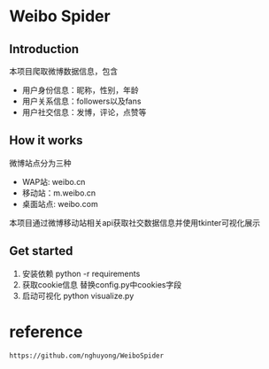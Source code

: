 # Weibo Spider

## Introduction

本项目爬取微博数据信息，包含

- 用户身份信息：昵称，性别，年龄
- 用户关系信息：followers以及fans
- 用户社交信息：发博，评论，点赞等

## How it works

微博站点分为三种

- WAP站: weibo.cn
- 移动站：m.weibo.cn
- 桌面站点: weibo.com

本项目通过微博移动站相关api获取社交数据信息并使用tkinter可视化展示

## Get started

1. 安装依赖 python -r requirements
2. 获取cookie信息 替换config.py中cookies字段
3. 启动可视化 python visualize.py

# reference

    https://github.com/nghuyong/WeiboSpider